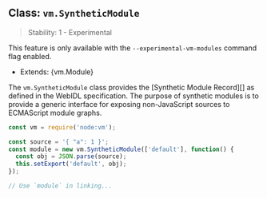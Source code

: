 ## Class: `vm.SyntheticModule`

<!-- YAML
added:
 - v13.0.0
 - v12.16.0
-->

> Stability: 1 - Experimental

This feature is only available with the `--experimental-vm-modules` command
flag enabled.

* Extends: {vm.Module}

The `vm.SyntheticModule` class provides the [Synthetic Module Record][] as
defined in the WebIDL specification. The purpose of synthetic modules is to
provide a generic interface for exposing non-JavaScript sources to ECMAScript
module graphs.

```js
const vm = require('node:vm');

const source = '{ "a": 1 }';
const module = new vm.SyntheticModule(['default'], function() {
  const obj = JSON.parse(source);
  this.setExport('default', obj);
});

// Use `module` in linking...
```
